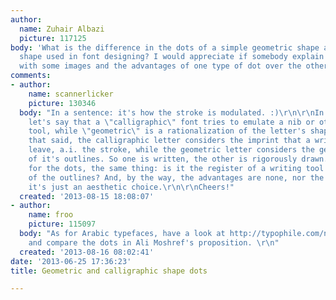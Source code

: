 ```yaml
---
author:
  name: Zuhair Albazi
  picture: 117125
body: 'What is the difference in the dots of a simple geometric shape and calligraphic
  shape used in font designing? I would appreciate if somebody explain its details
  with some images and the advantages of one type of dot over the other? '
comments:
- author:
    name: scannerlicker
    picture: 130346
  body: "In a sentence: it's how the stroke is modulated. :)\r\n\r\nIn a simple way,
    let's say that a \"calligraphic\" font tries to emulate a nib or other writing
    tool, while \"geometric\" is a rationalization of the letter's shape.\r\n\r\nWith
    that said, the calligraphic letter considers the imprint that a writing tool would
    leave, a.i. the stroke, while the geometric letter considers the geometric reduction
    of it's outlines. So one is written, the other is rigorously drawn.\r\n\r\nAs
    for the dots, the same thing: is it the register of a writing tool or a geometrization
    of the outlines? And, by the way, the advantages are none, nor the disadvantages:
    it's just an aesthetic choice.\r\n\r\nCheers!"
  created: '2013-08-15 18:08:07'
- author:
    name: froo
    picture: 115097
  body: "As for Arabic typefaces, have a look at http://typophile.com/node/101648
    and compare the dots in Ali Moshref's proposition. \r\n"
  created: '2013-08-16 08:02:41'
date: '2013-06-25 17:36:23'
title: Geometric and calligraphic shape dots

---
```


